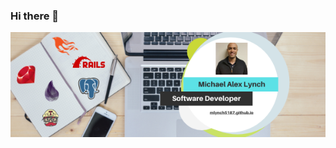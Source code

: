 ### Hi there 👋

[![Header](https://raw.githubusercontent.com/mlynch5187/mlynch5187/mlynch5187/Goalsetter.png "Header")](https://mlynch5187.github.io/)

<!--
**mlynch5187/mlynch5187** is a ✨ _special_ ✨ repository because its `README.md` (this file) appears on your GitHub profile.

Here are some ideas to get you started:

- 🔭 I’m currently working on ...
- 🌱 I’m currently learning ...
- 👯 I’m looking to collaborate on ...
- 🤔 I’m looking for help with ...
- 💬 Ask me about ...
- 📫 How to reach me: ...
- 😄 Pronouns: ...
- ⚡ Fun fact: ...
-->
